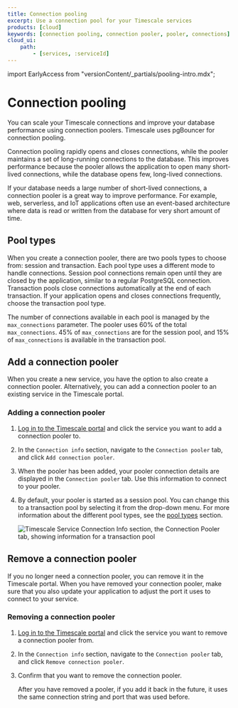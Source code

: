 ```yaml
---
title: Connection pooling
excerpt: Use a connection pool for your Timescale services
products: [cloud]
keywords: [connection pooling, connection pooler, pooler, connections]
cloud_ui:
    path:
        - [services, :serviceId]
---
```


import EarlyAccess from "versionContent/_partials/pooling-intro.mdx";

# Connection pooling

You can scale your Timescale connections and improve your database performance
using connection poolers. Timescale uses pgBouncer for connection pooling.

Connection pooling rapidly opens and closes connections, while the pooler
maintains a set of long-running connections to the database. This improves
performance because the pooler allows the application to open many short-lived
connections, while the database opens few, long-lived connections.

<EarlyAccess />

If your database needs a large number of short-lived connections, a connection
pooler is a great way to improve performance. For example, web, serverless, and
IoT applications often use an event-based architecture where data is read or
written from the database for very short amount of time.

## Pool types

When you create a connection pooler, there are two pools types to choose from:
session and transaction. Each pool type uses a different mode to handle
connections. Session pool connections remain open until they are closed by the
application, similar to a regular PostgreSQL connection. Transaction pools close
connections automatically at the end of each transaction. If your application
opens and closes connections frequently, choose the transaction pool type.

The number of connections available in each pool is managed by the
`max_connections` parameter. The pooler uses 60% of the total `max_connections`.
45% of `max_connections` are for the session pool, and 15% of `max_connections`
is available in the transaction pool.

## Add a connection pooler

When you create a new service, you have the option to also create a connection
pooler. Alternatively, you can add a connection pooler to an existing service in
the Timescale portal.

<Procedure>

### Adding a connection pooler

1.  [Log in to the Timescale portal][cloud-login] and click the service
    you want to add a connection pooler to.
1.  In the `Connection info` section, navigate to the `Connection pooler` tab,
    and click `Add connection pooler`.
1.  When the pooler has been added, your pooler connection details are displayed
    in the `Connection pooler` tab. Use this information to connect to your
    pooler.
1.  By default, your pooler is started as a session pool. You can change this to
    a transaction pool by selecting it from the drop-down menu. For more
    information about the different pool types, see the
    [pool types][about-connection-pooling-types] section.

    <img class="main-content__illustration"
    src="https://assets.timescale.com/docs/images/connection_pooler.webp"
    width={1375} height={944}
    alt="Timescale Service Connection Info section, the Connection Pooler tab, showing information for a transaction pool" />

</Procedure>

## Remove a connection pooler

If you no longer need a connection pooler, you can remove it in the Timescale
portal. When you have removed your connection pooler, make sure that you also
update your application to adjust the port it uses to connect to your service.

<Procedure>

### Removing a connection pooler

1.  [Log in to the Timescale portal][cloud-login] and click the service
    you want to remove a connection pooler from.
1.  In the `Connection info` section, navigate to the `Connection pooler` tab,
    and click `Remove connection pooler`.
1.  Confirm that you want to remove the connection pooler.

    <Highlight type="note">
    After you have removed a pooler, if you add it back in the future, it uses the
    same connection string and port that was used before.
    </Highlight>

</Procedure>

[cloud-login]: https://console.cloud.timescale.com
[about-connection-pooling-types]: /use-timescale/:currentVersion:/services/connection-pooling#pool-types

